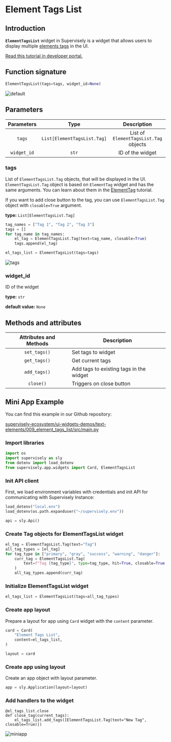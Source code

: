 # Element Tags List

## Introduction

**`ElementTagsList`** widget in Supervisely is a widget that allows users to display multiple [elements tags](https://element.eleme.io/1.4/#/en-US/component/tag) in the UI.

[Read this tutorial in developer portal.](https://developer.supervisely.com/app-development/widgets/text-elements/elementtagslist)

## Function signature

```python
ElementTagsList(tags=tags, widget_id=None)
```

![default](https://github.com/supervisely-ecosystem/ui-widgets-demos/assets/48913536/1aad8b9f-d78f-4da9-b980-18f2da9592e9)

## Parameters

| Parameters  |            Type             |              Description              |
| :---------: | :-------------------------: | :-----------------------------------: |
|   `tags`    | `List[ElementTagsList.Tag]` | List of `ElementTagsList.Tag` objects |
| `widget_id` |            `str`            |           ID of the widget            |

### tags

List of `ElementTagsList.Tag` objects, that will be displayed in the UI. `ElementTagsList.Tag` object is based on `ElementTag` widget and has the same arguments. You can learn about them in the [ElementTag](https://developer.supervisely.com/app-development/widgets/text-elements/elementtag) tutorial.

If you want to add close button to the tag, you can use `ElementTagsList.Tag` object with `closable=True` argument.

**type:** `List[ElementTagsList.Tag]`

```python
tag_names = ["Tag 1", "Tag 2", "Tag 3"]
tags = []
for tag_name in tag_names:
    el_tag = ElementTagsList.Tag(text=tag_name, closable=True)
    tags.append(el_tag)

el_tags_list = ElementTagsList(tags=tags)
```

![tags](https://github.com/supervisely-ecosystem/ui-widgets-demos/assets/48913536/353d38d5-c618-4b98-b37c-d5d4150c6366)

### widget_id

ID of the widget

**type:** `str`

**default value:** `None`

## Methods and attributes

| Attributes and Methods | Description                             |
| :--------------------: | --------------------------------------- |
|      `set_tags()`      | Set tags to widget                      |
|      `get_tags()`      | Get current tags                        |
|      `add_tags()`      | Add tags to existing tags in the widget |
|       `close()`        | Triggers on close button                |

## Mini App Example

You can find this example in our Github repository:

[supervisely-ecosystem/ui-widgets-demos/text-elements/009_element_tags_list/src/main.py](https://github.com/supervisely-ecosystem/ui-widgets-demos/blob/master/text%20elements/009_element_tags_list/src/main.py)

### Import libraries

```python
import os
import supervisely as sly
from dotenv import load_dotenv
from supervisely.app.widgets import Card, ElementTagsList
```

### Init API client

First, we load environment variables with credentials and init API for communicating with Supervisely Instance:

```python
load_dotenv("local.env")
load_dotenv(os.path.expanduser("~/supervisely.env"))

api = sly.Api()
```

### Create Tag objects for ElementTagsList widget

```python
el_tag = ElementTagsList.Tag(text="Tag")
all_tag_types = [el_tag]
for tag_type in ["primary", "gray", "success", "warning", "danger"]:
    curr_tag = ElementTagsList.Tag(
        text=f"Tag {tag_type}", type=tag_type, hit=True, closable=True, close_transition=False
    )
    all_tag_types.append(curr_tag)
```

### Initialize ElementTagsList widget

```python
el_tags_list = ElementTagsList(tags=all_tag_types)
```

### Create app layout

Prepare a layout for app using `Card` widget with the `content` parameter.

```python
card = Card(
    "Element Tags List",
    content=el_tags_list,
)

layout = card
```

### Create app using layout

Create an app object with layout parameter.

```python
app = sly.Application(layout=layout)
```

### Add handlers to the widget

```
@el_tags_list.close
def close_tag(current_tags):
    el_tags_list.add_tags([ElementTagsList.Tag(text="New Tag", closable=True)])
```

![miniapp](https://github.com/supervisely-ecosystem/ui-widgets-demos/assets/48913536/688e21c1-5a45-4d4e-8540-7caeddc08353)
